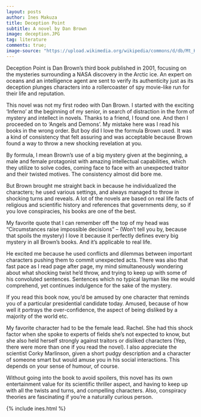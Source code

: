 ```yaml
---
layout: posts
author: Ines Makuza
title: Deception Point
subtitle: A novel by Dan Brown
image: deception.JPG
tag: literature
comments: true;
image-source: "https://upload.wikimedia.org/wikipedia/commons/d/db/Mt_Herschel,_Antarctica,_Jan_2006.jpg"
---
```




Deception Point is Dan Brown’s third book published in 2001, focusing on the mysteries surrounding a NASA discovery in the Arctic ice. An expert on oceans and an intelligence agent are sent to verify its authenticity just as its deception plunges characters into a rollercoaster of spy movie-like run for their life and reputation.


This novel was not my first rodeo with Dan Brown. I started with the exciting ‘Inferno’ at the beginning of my senior, in search of distraction in the form of mystery and intellect in novels. Thanks to a friend, I found one. And then I proceeded on to ‘Angels and Demons’. My mistake here was I read his books in the wrong order. But boy did I love the formula Brown used. It was a kind of consistency that felt assuring and was acceptable because Brown found a way to throw a new shocking revelation at you.


By formula, I mean Brown’s use of a big mystery given at the beginning, a male and female protagonist with amazing intellectual capabilities, which they utilize to solve codes, coming face to face with an unexpected traitor and their twisted motives. The consistency almost did bore me.


But Brown brought me straight back in because he individualized the characters; he used various settings, and always managed to throw in shocking turns and reveals. A lot of the novels are based on real life facts of religious and scientific history and references that governments deny, so if you love conspiracies, his books are one of the best.


My favorite quote that I can remember off the top of my head was “Circumstances raise impossible decisions” – (Won’t tell you by, because that spoils the mystery) I love it because it perfectly defines every big mystery in all Brown’s books. And it’s applicable to real life.


He excited me because he used conflicts and dilemmas between important characters pushing them to commit unexpected acts. There was also that fast pace as I read page after page, my mind simultaneously wondering about what shocking twist he’d throw, and trying to keep up with some of his convoluted sentences. Sentences which no typical layman like me would comprehend, yet continues indulgence for the sake of the mystery.


If you read this book now, you’d be amused by one character that reminds you of a particular presidential candidate today. Amused, because of how well it portrays the over-confidence, the aspect of being disliked by a majority of the world etc.


My favorite character had to be the female lead. Rachel. She had this shock factor when she spoke to experts of fields she’s not expected to know, but she also held herself strongly against traitors or disliked characters (Yep, there were more than one if you read the novel). I also appreciate the scientist Corky Marlinson, given a short pudgy description and a character of someone smart but would amuse you in his social interactions. This depends on your sense of humour, of course.


Without going into the book to avoid spoilers, this novel has its own entertainment value for its scientific thriller aspect, and having to keep up with all the twists and turns, and compelling characters. Also, conspiracy theories are fascinating if you’re a naturally curious person.  

{% include ines.html %}
